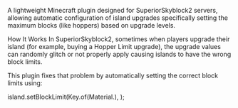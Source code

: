 A lightweight Minecraft plugin designed for SuperiorSkyblock2 servers, allowing automatic configuration of island upgrades
specifically setting the maximum blocks (like hoppers) based on upgrade levels.

How It Works
In SuperiorSkyblock2, sometimes when players upgrade their island (for example, buying a Hopper Limit upgrade),
the upgrade values can randomly glitch or not properly apply causing islands to have the wrong block limits.

This plugin fixes that problem by automatically setting the correct block limits using:

island.setBlockLimit(Key.of(Material.<material name>), <value>);
